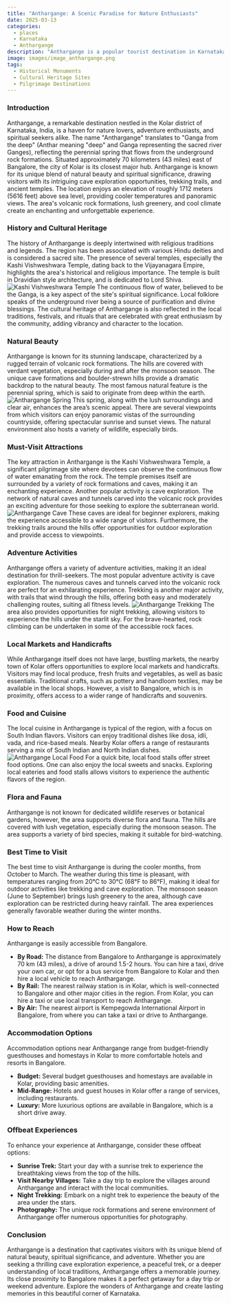 ```yaml
---
title: "Anthargange: A Scenic Paradise for Nature Enthusiasts"
date: 2025-03-13
categories:
  - places
  - Karnataka
  - Anthargange
description: "Anthargange is a popular tourist destination in Karnataka, renowned for its stunning waterfalls and lush greenery. It offers a serene environment perfect for nature enthusiasts and adventure seekers alike, providing an ideal escape into the heart of nature."
image: images/image_anthargange.png
tags: 
  - Historical Monuments
  - Cultural Heritage Sites
  - Pilgrimage Destinations
---
```



### **Introduction**

Anthargange, a remarkable destination nestled in the Kolar district of Karnataka, India, is a haven for nature lovers, adventure enthusiasts, and spiritual seekers alike. The name "Anthargange" translates to "Ganga from the deep" (Anthar meaning "deep" and Ganga representing the sacred river Ganges), reflecting the perennial spring that flows from the underground rock formations. Situated approximately 70 kilometers (43 miles) east of Bangalore, the city of Kolar is its closest major hub. Anthargange is known for its unique blend of natural beauty and spiritual significance, drawing visitors with its intriguing cave exploration opportunities, trekking trails, and ancient temples. The location enjoys an elevation of roughly 1712 meters (5616 feet) above sea level, providing cooler temperatures and panoramic views. The area's volcanic rock formations, lush greenery, and cool climate create an enchanting and unforgettable experience.

### **History and Cultural Heritage**

The history of Anthargange is deeply intertwined with religious traditions and legends. The region has been associated with various Hindu deities and is considered a sacred site. The presence of several temples, especially the Kashi Vishweshwara Temple, dating back to the Vijayanagara Empire, highlights the area's historical and religious importance. The temple is built in Dravidian style architecture, and is dedicated to Lord Shiva. <img src="placeholder_image_Kashi_Vishweshwara_Temple.jpg" alt="Kashi Vishweshwara Temple"> The continuous flow of water, believed to be the Ganga, is a key aspect of the site's spiritual significance. Local folklore speaks of the underground river being a source of purification and divine blessings. The cultural heritage of Anthargange is also reflected in the local traditions, festivals, and rituals that are celebrated with great enthusiasm by the community, adding vibrancy and character to the location.

### **Natural Beauty**

Anthargange is known for its stunning landscape, characterized by a rugged terrain of volcanic rock formations. The hills are covered with verdant vegetation, especially during and after the monsoon season. The unique cave formations and boulder-strewn hills provide a dramatic backdrop to the natural beauty. The most famous natural feature is the perennial spring, which is said to originate from deep within the earth. <img src="placeholder_image_Anthargange_Spring.jpg" alt="Anthargange Spring"> This spring, along with the lush surroundings and clear air, enhances the area’s scenic appeal. There are several viewpoints from which visitors can enjoy panoramic vistas of the surrounding countryside, offering spectacular sunrise and sunset views. The natural environment also hosts a variety of wildlife, especially birds.

### **Must-Visit Attractions**

The key attraction in Anthargange is the Kashi Vishweshwara Temple, a significant pilgrimage site where devotees can observe the continuous flow of water emanating from the rock. The temple premises itself are surrounded by a variety of rock formations and caves, making it an enchanting experience. Another popular activity is cave exploration. The network of natural caves and tunnels carved into the volcanic rock provides an exciting adventure for those seeking to explore the subterranean world. <img src="placeholder_image_Anthargange_Cave.jpg" alt="Anthargange Cave"> These caves are ideal for beginner explorers, making the experience accessible to a wide range of visitors. Furthermore, the trekking trails around the hills offer opportunities for outdoor exploration and provide access to viewpoints.

### **Adventure Activities**

Anthargange offers a variety of adventure activities, making it an ideal destination for thrill-seekers. The most popular adventure activity is cave exploration. The numerous caves and tunnels carved into the volcanic rock are perfect for an exhilarating experience. Trekking is another major activity, with trails that wind through the hills, offering both easy and moderately challenging routes, suiting all fitness levels. <img src="placeholder_image_Anthargange_Trekking.jpg" alt="Anthargange Trekking"> The area also provides opportunities for night trekking, allowing visitors to experience the hills under the starlit sky. For the brave-hearted, rock climbing can be undertaken in some of the accessible rock faces.

### **Local Markets and Handicrafts**

While Anthargange itself does not have large, bustling markets, the nearby town of Kolar offers opportunities to explore local markets and handicrafts. Visitors may find local produce, fresh fruits and vegetables, as well as basic essentials. Traditional crafts, such as pottery and handloom textiles, may be available in the local shops. However, a visit to Bangalore, which is in proximity, offers access to a wider range of handicrafts and souvenirs.

### **Food and Cuisine**

The local cuisine in Anthargange is typical of the region, with a focus on South Indian flavors. Visitors can enjoy traditional dishes like dosa, idli, vada, and rice-based meals. Nearby Kolar offers a range of restaurants serving a mix of South Indian and North Indian dishes. <img src="placeholder_image_Anthargange_Local_Food.jpg" alt="Anthargange Local Food"> For a quick bite, local food stalls offer street food options. One can also enjoy the local sweets and snacks. Exploring local eateries and food stalls allows visitors to experience the authentic flavors of the region.

### **Flora and Fauna**

Anthargange is not known for dedicated wildlife reserves or botanical gardens, however, the area supports diverse flora and fauna. The hills are covered with lush vegetation, especially during the monsoon season. The area supports a variety of bird species, making it suitable for bird-watching.

### **Best Time to Visit**

The best time to visit Anthargange is during the cooler months, from October to March. The weather during this time is pleasant, with temperatures ranging from 20°C to 30°C (68°F to 86°F), making it ideal for outdoor activities like trekking and cave exploration. The monsoon season (June to September) brings lush greenery to the area, although cave exploration can be restricted during heavy rainfall. The area experiences generally favorable weather during the winter months.

### **How to Reach**

Anthargange is easily accessible from Bangalore.

*   **By Road:** The distance from Bangalore to Anthargange is approximately 70 km (43 miles), a drive of around 1.5-2 hours. You can hire a taxi, drive your own car, or opt for a bus service from Bangalore to Kolar and then hire a local vehicle to reach Anthargange.
*   **By Rail:** The nearest railway station is in Kolar, which is well-connected to Bangalore and other major cities in the region. From Kolar, you can hire a taxi or use local transport to reach Anthargange.
*   **By Air:** The nearest airport is Kempegowda International Airport in Bangalore, from where you can take a taxi or drive to Anthargange.

### **Accommodation Options**

Accommodation options near Anthargange range from budget-friendly guesthouses and homestays in Kolar to more comfortable hotels and resorts in Bangalore.

*   **Budget:** Several budget guesthouses and homestays are available in Kolar, providing basic amenities.
*   **Mid-Range:** Hotels and guest houses in Kolar offer a range of services, including restaurants.
*   **Luxury:** More luxurious options are available in Bangalore, which is a short drive away.

### **Offbeat Experiences**

To enhance your experience at Anthargange, consider these offbeat options:

*   **Sunrise Trek:** Start your day with a sunrise trek to experience the breathtaking views from the top of the hills.
*   **Visit Nearby Villages:** Take a day trip to explore the villages around Anthargange and interact with the local communities.
*   **Night Trekking:** Embark on a night trek to experience the beauty of the area under the stars.
*   **Photography:** The unique rock formations and serene environment of Anthargange offer numerous opportunities for photography.

### **Conclusion**

Anthargange is a destination that captivates visitors with its unique blend of natural beauty, spiritual significance, and adventure. Whether you are seeking a thrilling cave exploration experience, a peaceful trek, or a deeper understanding of local traditions, Anthargange offers a memorable journey. Its close proximity to Bangalore makes it a perfect getaway for a day trip or weekend adventure. Explore the wonders of Anthargange and create lasting memories in this beautiful corner of Karnataka.


